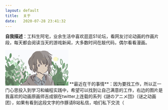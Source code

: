 ```yaml
---
layout: default
title:  关于
date:   2020-07-28 23:41:32
---
```


**自我描述**：工科生阿宅，业余生活中喜欢逛逛S1论坛，看网友讨论动画的作画片段，每天都会阅读当天的游戏新闻，大多数时间在敲代码，偶尔看看漫画。

<img src="/images/myGithub.jpg" style="width:40%;height:40%" class="right" />
**最近在干的事情**：因为要找工作，所以正一门心思投入到学习和编程实践中，希望可以找到让自己满意的工作，右边的图片是
我喜欢的动画原画师吉成钢在twitter上连载的系列《謎のアニメ団》（谜之动画团），如果有看到这段文字的作豚请B站私信，咱们私下交流（